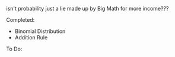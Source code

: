 isn't probability just a lie made up by Big Math for more income???

Completed:
* Binomial Distribution
* Addition Rule

To Do:
